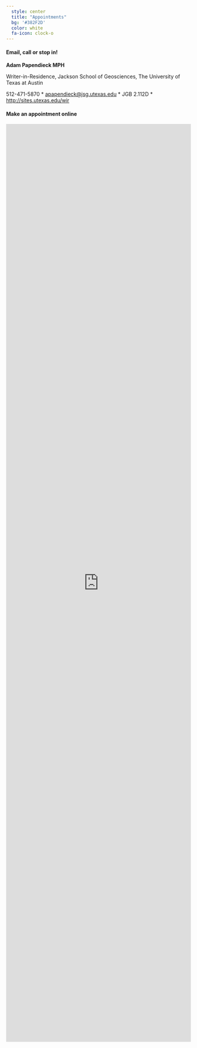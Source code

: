 ```yaml
---
  style: center
  title: "Appointments"
  bg: '#382F2D'
  color: white
  fa-icon: clock-o
---
```

#### Email, call or stop in!

__Adam Papendieck MPH__

Writer-in-Residence, Jackson School of Geosciences, The University of Texas at Austin

512-471-5870 * apapendieck@jsg.utexas.edu * JGB 2.112D * http://sites.utexas.edu/wir


#### Make an appointment online

<iframe src="https://docs.google.com/forms/d/1E60E0NAnGAwNQV10JWlZZJ_PPDt6L_vePVmW5MfA-Lk/viewform?embedded=true" width="100%" height="2500" frameborder="0" marginheight="0" marginwidth="0">Loading...</iframe>
